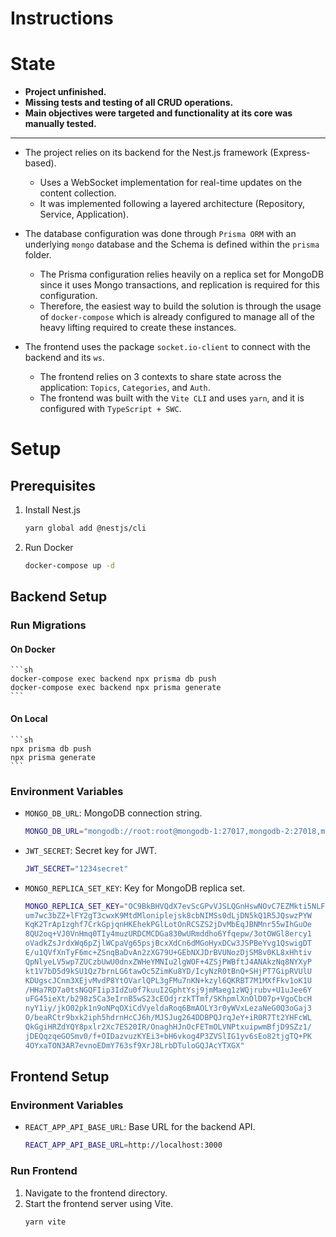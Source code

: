 # Instructions

# State

- **Project unfinished.**
- **Missing tests and testing of all CRUD operations.**
- **Main objectives were targeted and functionality at its core was manually tested.**

---

- The project relies on its backend for the Nest.js framework (Express-based). 
  - Uses a WebSocket implementation for real-time updates on the content collection. 
  - It was implemented following a layered architecture (Repository, Service, Application). 

- The database configuration was done through `Prisma ORM` with an underlying `mongo` database and the Schema is defined within the `prisma` folder. 
  - The Prisma configuration relies heavily on a replica set for MongoDB since it uses Mongo transactions, and replication is required for this configuration. 
  - Therefore, the easiest way to build the solution is through the usage of `docker-compose` which is already configured to manage all of the heavy lifting required to create these instances. 

- The frontend uses the package `socket.io-client` to connect with the backend and its `ws`. 
  - The frontend relies on 3 contexts to share state across the application: `Topics`, `Categories`, and `Auth`. 
  - The frontend was built with the `Vite CLI` and uses `yarn`, and it is configured with `TypeScript + SWC`.


# Setup

## Prerequisites

1. Install Nest.js

    ```sh
    yarn global add @nestjs/cli
    ```

2. Run Docker

    ```sh
    docker-compose up -d
    ```

## Backend Setup

### Run Migrations

#### On Docker

    ```sh
    docker-compose exec backend npx prisma db push
    docker-compose exec backend npx prisma generate
    ```

#### On Local

    ```sh
    npx prisma db push
    npx prisma generate
    ```

### Environment Variables

- `MONGO_DB_URL`: MongoDB connection string.
    ```sh
    MONGO_DB_URL="mongodb://root:root@mongodb-1:27017,mongodb-2:27018,mongodb-3:27019/disruptive-db?authSource=admin&replicaSet=rs0"
    ```
- `JWT_SECRET`: Secret key for JWT.
    ```sh
    JWT_SECRET="1234secret"
    ```
- `MONGO_REPLICA_SET_KEY`: Key for MongoDB replica set.
    ```sh
    MONGO_REPLICA_SET_KEY="OC9BkBHVQdX7evScGPvVJSLQGnHswNOvC7EZMkti5NLFFtFOugGyYi7TFdqu0Jmf
    um7wc3bZZ+lFY2gT3cwxK9MtdMloniplejsk8cbNIMSs0dLjDN5kQ1R5JQswzPYW
    KqK2TrAp1zghf7CrkGpjqnHKEhekPGlLotOnRCSZS2jDvMbEqJBNMnr55wIhGuOe
    8QU2oq+VJ0VnHmq0TIy4muzURDCMCDGa830wURmddho6Yfqepw/3otOWGl8ercy1
    oVadkZsJrdxWq6pZjlWCpaVg65psjBcxXdCn6dMGoHyxDCw3JSPBeYvg1QswigDT
    E/u1QVfXnTyF6mc+ZSnqBaDvAn2zXG79U+GEbNXJDrBVUNozDjSM8v0KL8xHhtiv
    QpNlyeLV5wp7ZUCzbUwU0dnxZWHeYMNIu2lgWOF+4ZSjPWBftJ4ANAkzNq8NYXyP
    kt1V7bD5d9kSU1Qz7brnLG6tawOc5ZimKu8YD/IcyNzR0tBnQ+SHjPT7GipRVUlU
    KDUgscJCnm3XEjvMvdP8YtOVarlQPL3gFMu7nKN+kzyl6QKRBT7M1MXfFkv1oK1U
    /HHa7RD7a0tsNGQFIip3IdZu0f7kuuI2GphtYsj9jmMaeg1zWQjrubv+U1uJee6Y
    uFG45ieXt/b298z5Ca3eIrnB5wS23cEOdjrzkTTmf/SKhpmlXnOlD07p+VgoCbcH
    nyY1iy/jkO02pk1n9oNPqOXiCdVyeldaRoq6BmAOLY3r0yWVxLezaNeG0Q3oGaj3
    O/beaRCtr9bxk2iph5hdrnHcCJ6h/MJSJug264DDBPQJrqJeY+iR0R7Tt2YHFcWL
    QkGgiHRZdYQY8pxlr2Xc7ES20IR/OnaghHJnOcFETmOLVNPtxuipwmBfjD9SZz1/
    jDEQqzqeGOSmv0/f+OIDazvuzKYEi3+bH6vkog4P3ZVSlIG1yv6sEo82tjgTQ+PK
    4OYxaTON3AR7evnoEDmY763sf9XrJ8LrbDTuloGQJAcYTXGX"
    ```

## Frontend Setup

### Environment Variables

- `REACT_APP_API_BASE_URL`: Base URL for the backend API.
    ```sh
    REACT_APP_API_BASE_URL=http://localhost:3000
    ```

### Run Frontend

1. Navigate to the frontend directory.
2. Start the frontend server using Vite.
    ```sh
    yarn vite
    ```

